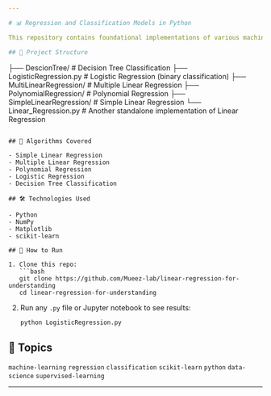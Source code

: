 ```yaml
---

# 📊 Regression and Classification Models in Python

This repository contains foundational implementations of various machine learning algorithms using Python and libraries like `scikit-learn`, `numpy`, and `matplotlib`. Great for beginners looking to understand the basics of regression and classification techniques.

## 📁 Project Structure

```
├── DescionTree/             # Decision Tree Classification
├── LogisticRegression.py    # Logistic Regression (binary classification)
├── MultiLinearRegression/   # Multiple Linear Regression
├── PolynomialRegression/    # Polynomial Regression
├── SimpleLinearRegression/  # Simple Linear Regression
└── Linear_Regression.py     # Another standalone implementation of Linear Regression
```

## 🧠 Algorithms Covered

- Simple Linear Regression  
- Multiple Linear Regression  
- Polynomial Regression  
- Logistic Regression  
- Decision Tree Classification

## 🛠️ Technologies Used

- Python
- NumPy
- Matplotlib
- scikit-learn

## 🚀 How to Run

1. Clone this repo:
   ```bash
   git clone https://github.com/Mueez-lab/linear-regression-for-understanding
   cd linear-regression-for-understanding
   ```

2. Run any `.py` file or Jupyter notebook to see results:
   ```bash
   python LogisticRegression.py
   ```

## 📌 Topics

`machine-learning` `regression` `classification` `scikit-learn` `python` `data-science` `supervised-learning`

---
```

